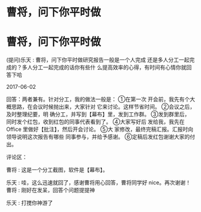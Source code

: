 # 曹将，问下你平时做

# 曹将，问下你平时做

(提问)乐天 : 曹将，问下你平时做研究报告一般是一个人完成 还是多人分工一起完成的？多人分工一起完成的话你有些什 么提高效率的心得，有时间有心情你就回答下哈

2017-06-02

回答：两者兼有。针对分工，我的做法一般是： ①在第一次 开会前，我先有个大概思路，在会议时候抛出来，大家针对 它来讨论。这样节省时间。 ②会议之后，及时整理纪要，明 确分工，并写到【幕布】里，发到工作群。 ③发到群里后， 同时发个红包，收到红包的同事代表看到了。 ④大家写好后 发给我，我先在 Office 里做好【批注】，然后开会讨论。 ⑤大 家修改，最终完稿汇报。汇报时向领导说明这次报告有哪些 同事参与，并给予感谢。 ⑥定稿后发红包谢谢大家的付出。

评论区：

曹将 : 这是一个分工截图，软件是【幕布】。

乐天 : 哇，这么迅速就回了，感谢曹将用心回答，曹将同学好 nice。再次谢谢！ 曹将 : 刚好在发呆，回答个问题提提神

乐天 : 打搅你神游了